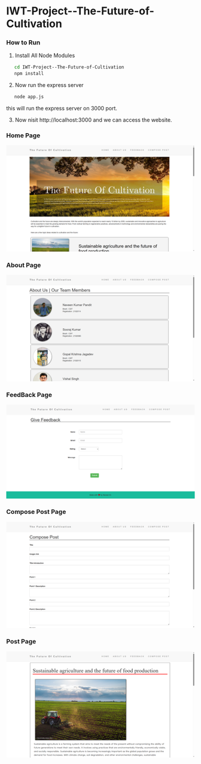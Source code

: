 # IWT-Project--The-Future-of-Cultivation

### How to Run 

1. Install All Node Modules 

```bash 
   cd IWT-Project--The-Future-of-Cultivation
   npm install
```
2. Now run the express server
```bash 
   node app.js
```
this will run the express server on 3000 port.

3. Now nisit http://localhost:3000 and we can access the website. 

### Home Page
![](./1home.png)

### About Page
![](./2about.png)

### FeedBack Page
![](./3feedback.png)

### Compose Post Page
![](./4compose.png)

### Post Page
![](./5post.png)

